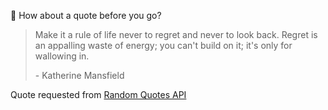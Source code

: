 📣 How about a quote before you go?

> Make it a rule of life never to regret and never to look back. Regret is an appalling waste of energy; you can't build on it; it's only for wallowing in.
>
> <p>- Katherine Mansfield</p>

Quote requested from [Random Quotes API](https://github.com/lukePeavey/quotable)
